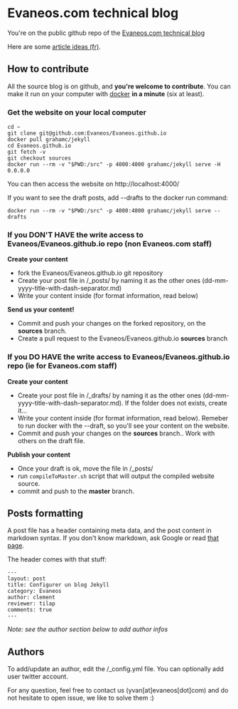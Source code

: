 # Evaneos.com technical blog

You're on the public github repo of the [Evaneos.com technical blog](http://evaneos.github.io)

Here are some [article ideas (fr)](https://github.com/Evaneos/Evaneos.github.io/blob/master/idees_articles.md).


## How to contribute

All the source blog is on github, and **you're welcome to contribute**. You can make it run on your computer with [docker](https://www.docker.com/) **in a minute** (six at least).

### Get the website on your local computer

```
cd ~
git clone git@github.com:Evaneos/Evaneos.github.io
docker pull grahamc/jekyll
cd Evaneos.github.io
git fetch -v
git checkout sources
docker run --rm -v "$PWD:/src" -p 4000:4000 grahamc/jekyll serve -H 0.0.0.0
```
You can then access the website on http://localhost:4000/

If you want to see the draft posts, add --drafts to the docker run command:

```
docker run --rm -v "$PWD:/src" -p 4000:4000 grahamc/jekyll serve --drafts
```

### If you DON'T HAVE the write access to Evaneos/Evaneos.github.io repo (non Evaneos.com staff)

**Create your content**

- fork the Evaneos/Evaneos.github.io git repository
- Create your post file in /_posts/ by naming it as the other ones (dd-mm-yyyy-title-with-dash-separator.md)
- Write your content inside (for format information, read below)

**Send us your content!**
- Commit and push your changes on the forked repository, on the **sources** branch.
- Create a pull request to the Evaneos/Evaneos.github.io **sources** branch

### If you DO HAVE the write access to Evaneos/Evaneos.github.io repo (ie for Evaneos.com staff)

**Create your content**

- Create your post file in /_drafts/ by naming it as the other ones (dd-mm-yyyy-title-with-dash-separator.md). If the folder does not exists, create it...
- Write your content inside (for format information, read below). Remeber to run docker with the --draft, so you'll see your content on the website.
- Commit and push your changes on the **sources** branch.. Work with others on the draft file.

**Publish your content**

- Once your draft is ok, move the file in /_posts/
- run ```compileToMaster.sh``` script that will output the compiled website source.
- commit and push to the **master** branch.

## Posts formatting

A post file has a header containing meta data, and the post content in markdown syntax. If you don't know markdown, ask Google or read [that page](http://daringfireball.net/projects/markdown/).

The header comes with that stuff:
```
---
layout: post
title: Configurer un blog Jekyll
category: Evaneos
author: clement
reviewer: tilap
comments: true
---
```

*Note: see the author section below to add author infos*

## Authors

To add/update an author, edit the /_config.yml file.
You can optionally add user twitter account.

For any question, feel free to contact us (yvan[at]evaneos[dot]com) and do not hesitate to open issue, we like to solve them :)
